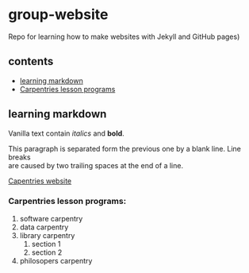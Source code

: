 # group-website
Repo for learning how to make websites with Jekyll and GitHub pages)

## contents
* [learning markdown](#learning-markdown)
* [Carpentries lesson programs](#carpentries-lesson-programs)

## learning markdown

Vanilla text contain *italics* and **bold**.

This paragraph is separated form the previous one by a blank line.
Line breaks  
are caused by two trailing spaces at the end of a line.

[Capentries website](https://carpentries.org/)

### Carpentries lesson programs:
1. software carpentry
2. data carpentry
3. library carpentry
    1. section 1
    2. section 2
4. philosopers carpentry
